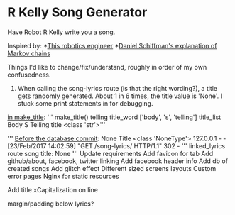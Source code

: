 # R Kelly Song Generator

Have Robot R Kelly write you a song. 

Inspired by:
*[This robotics engineer](https://www.youtube.com/watch?v=20EfiLHG9aY)
*[Daniel Schiffman's explanation of Markov chains](https://www.youtube.com/watch?v=eGFJ8vugIWA)

Things I'd like to change/fix/understand, roughly in order of my own confusedness.
1. When calling the song-lyrics route (is that the right wording?), a title gets randomly generated. About 1 in 6 times, the title value is 'None'. 
I stuck some print statements in for debugging.

[in make_title](https://github.com/hanhanhan/robot_rkelly/blob/master/app/main/views.py#L64):
'''
make_title() telling title_word ['body', 's', 'telling'] title_list Body S Telling title <class 'str'>'''

'''
[Before the database commit](https://github.com/hanhanhan/robot_rkelly/blob/master/app/main/views.py#L79):
None Title <class 'NoneType'>
127.0.0.1 - - [23/Feb/2017 14:02:59] "GET /song-lyrics/ HTTP/1.1" 302 -
'''
linked_lyrics route song title:  None
'''
Update requirements
Add favicon for tab
Add github/about, facebook, twitter linking
Add facebook header info
Add db of created songs
Add glitch effect
Different sized screens layouts
Custom error pages
Nginx for static resources

Add title
xCapitalization on line

margin/padding below lyrics?
